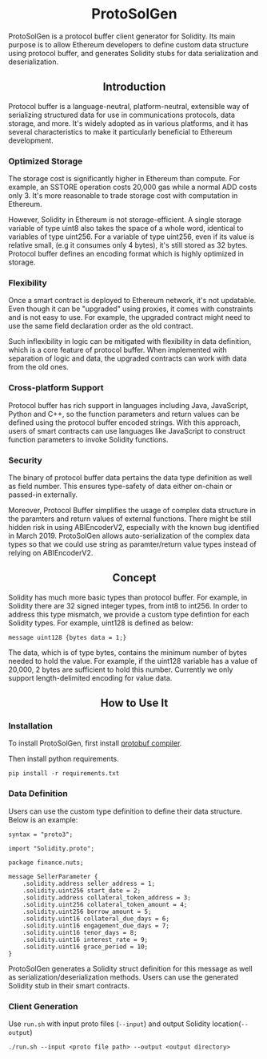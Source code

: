 <h1 align="center">ProtoSolGen</h1>

ProtoSolGen is a protocol buffer client generator for Solidity. Its main purpose is to allow Ethereum developers to define custom data structure using protocol buffer, and generates Solidity stubs for data serialization and deserialization.

<h2 align="center">Introduction</h2>

Protocol buffer is a language-neutral, platform-neutral, extensible way of serializing structured data for use in communications protocols, data storage, and more. It's widely adopted as in various platforms, and it has several characteristics to make it particularly beneficial to Ethereum development.

### Optimized Storage

The storage cost is significantly higher in Ethereum than compute. For example, an SSTORE operation costs 20,000 gas while a normal ADD costs only 3. It's more reasonable to trade storage cost with computation in Ethereum.

However, Solidity in Ethereum is not storage-efficient. A single storage variable of type uint8 also takes the space of a whole word, identical to variables of type uint256. For a variable of type uint256, even if its value is relative small, (e.g it consumes only 4 bytes), it's still stored as 32 bytes. Protocol buffer defines an encoding format which is highly optimized in storage.

### Flexibility

Once a smart contract is deployed to Ethereum network, it's not updatable. Even though it can be "upgraded" using proxies, it comes with constraints and is not easy to use. For example, the upgraded contract might need to use the same field declaration order as the old contract.

Such inflexibility in logic can be mitigated with flexibility in data definition, which is a core feature of protocol buffer. When implemented with separation of logic and data, the upgraded contracts can work with data from the old ones.

### Cross-platform Support

Protocol buffer has rich support in languages including Java, JavaScript, Python and C++, so the function parameters and return values can be defined using the protocol buffer encoded strings. With this approach, users of smart contracts can use languages like JavaScript to construct function parameters to invoke Solidity functions.

### Security

The binary of protocol buffer data pertains the data type definition as well as field number. This ensures type-safety of data either on-chain or passed-in externally.

Moreover, Protocol Buffer simplifies the usage of complex data structure in the paramters and return values of external functions. There might be still hidden risk in using ABIEncoderV2, especially with the known bug identified in March 2019. ProtoSolGen allows auto-serialization of the complex data types so that we could use string as paramter/return value types instead of relying on ABIEncoderV2.

<h2 align="center">Concept</h2>

Solidity has much more basic types than protocol buffer. For example, in Solidity there are 32 signed integer types, from int8 to int256. In order to address this type mismatch, we provide a custom type defintion for each Solidity types. For example, uint128 is defined as below:

```
message uint128 {bytes data = 1;}
```

The data, which is of type bytes, contains the minimum number of bytes needed to hold the value. For example, if the uint128 variable has a value of 20,000, 2 bytes are sufficient to hold this number. Currently we only support length-delimited encoding for value data.

<h2 align="center">How to Use It</h2>

### Installation

To install ProtoSolGen, first install [protobuf compiler](https://github.com/protocolbuffers/protobuf#protocol-compiler-installation).

Then install python requirements.

```pip install -r requirements.txt```

### Data Definition

Users can use the custom type definition to define their data structure. Below is an example:

```
syntax = "proto3";

import "Solidity.proto";

package finance.nuts;

message SellerParameter {
    .solidity.address seller_address = 1;
    .solidity.uint256 start_date = 2;
    .solidity.address collateral_token_address = 3;
    .solidity.uint256 collateral_token_amount = 4;
    .solidity.uint256 borrow_amount = 5;
    .solidity.uint16 collateral_due_days = 6;
    .solidity.uint16 engagement_due_days = 7;
    .solidity.uint16 tenor_days = 8;
    .solidity.uint16 interest_rate = 9;
    .solidity.uint16 grace_period = 10;
}
```

ProtoSolGen generates a Solidity struct definition for this message as well as serialization/deserialization methods. Users can use the generated Solidity stub in their smart contracts.

### Client Generation

Use `run.sh` with input proto files (`--input`) and output Solidity location(`--output`)

```
./run.sh --input <proto file path> --output <output directory>
```
